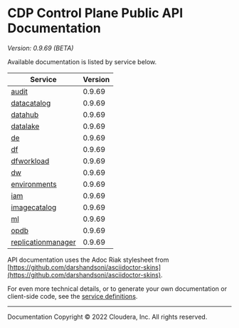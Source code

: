 # CDP Control Plane Public API Documentation

*Version: 0.9.69 (BETA)*

Available documentation is listed by service below.

| Service | Version |
| --- | --- |
| [audit](./audit/index.html) | 0.9.69 |
| [datacatalog](./datacatalog/index.html) | 0.9.69 |
| [datahub](./datahub/index.html) | 0.9.69 |
| [datalake](./datalake/index.html) | 0.9.69 |
| [de](./de/index.html) | 0.9.69 |
| [df](./df/index.html) | 0.9.69 |
| [dfworkload](./dfworkload/index.html) | 0.9.69 |
| [dw](./dw/index.html) | 0.9.69 |
| [environments](./environments/index.html) | 0.9.69 |
| [iam](./iam/index.html) | 0.9.69 |
| [imagecatalog](./imagecatalog/index.html) | 0.9.69 |
| [ml](./ml/index.html) | 0.9.69 |
| [opdb](./opdb/index.html) | 0.9.69 |
| [replicationmanager](./replicationmanager/index.html) | 0.9.69 |

API documentation uses the Adoc Riak stylesheet from
[https://github.com/darshandsoni/asciidoctor-skins](https://github.com/darshandsoni/asciidoctor-skins).

For even more technical details, or to generate your own documentation or client-side code, see the
[service definitions](swagger/).

----

Documentation Copyright © 2022 Cloudera, Inc. All rights reserved.

